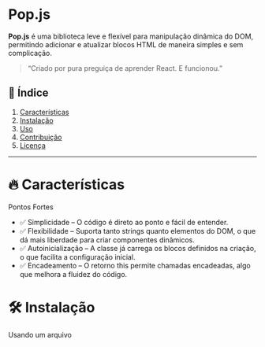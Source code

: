 # Pop.js

**Pop.js** é uma biblioteca leve e flexível para manipulação dinâmica do DOM, permitindo adicionar e atualizar blocos HTML de maneira simples e sem complicação.

> “Criado por pura preguiça de aprender React. E funcionou.”

## 📜 Índice

1. [Características](#-características)
2. [Instalação](#-instalação)
3. [Uso](#-uso)
4. [Contribuição](#-contribuição)
5. [Licença](#-licença)

---
# 🔥 Características
 Pontos Fortes

- ✅ Simplicidade – O código é direto ao ponto e fácil de entender.
- ✅ Flexibilidade – Suporta tanto strings quanto elementos do DOM, o que dá mais liberdade para criar componentes dinâmicos.
- ✅ Autoinicialização – A classe já carrega os blocos definidos na criação, o que facilita a configuração inicial.
- ✅ Encadeamento – O retorno this permite chamadas encadeadas, algo que melhora a fluidez do código.

# 🛠 Instalação

Usando um arquivo <script>:

Inclua o arquivo pop.js no seu projeto.

`<script src="pop.js"></script>`

Ou, se preferir, use um módulo ES6:

`import Pop from './pop.js';`

## 🚀 Uso


```javascript
// Definindo os blocos de conteúdo com funções que geram conteúdo dinâmico.
const pop = new Pop({
  bloco1: () => '<h1>Conteúdo do Bloco 1</h1>',
  bloco2: () => '<p>Conteúdo do Bloco 2</p>',
  $blocoEspecial: () => 'bloco2' // clonar o bloco2
});


// Inicializando e mostrando os blocos no DOM.
pop.init(['bloco1', 'bloco2']);

// Atualizando um bloco específico no DOM.
pop.show(['bloco1']);

// Recuperando o conteúdo de um bloco específico.
const conteudoBloco1 = pop.id('bloco1');
console.log(conteudoBloco1); // 'Conteúdo do Bloco 1'
```
### Métodos

`constructor(blocos = {}, opens = [])`

O construtor da classe recebe dois parâmetros:

**blocos** (opcional): Um objeto que mapeia chaves para funções que retornam o conteúdo do bloco. Exemplo:
```
{
  'bloco1': () => 'Conteúdo do Bloco 1',
  'bloco2': () => 'Conteúdo do Bloco 2'
}
```
**opens** (opcional): Um array de chaves de blocos a serem inicializados no DOM. Se não for fornecido, será nenhum bloco será inicializado. Caso seja passado como 'initPop', todos os blocos serão automaticamente inicializados.


#### Exemplo:

`const pop = new Pop(blocos, ['bloco1']);`

#### 2. init(blocos = [], { text = '', data=null} = {})

Este método inicializa e insere os blocos especificados no DOM. Caso o bloco ainda não tenha sido inserido, ele será criado.

**blocos**: Um array com as chaves dos blocos a serem inicializados.

**text** (opcional): Texto que pode ser usado para o conteúdo do bloco, caso você precise de uma forma rápida de atualizar o texto de um bloco sem precisa de uma variável 

**data** : permite enviar dados para os blocos

#### Exemplo:

`pop.init(['bloco1'], {text = 'meu texto', dado=[1,3]]);``

#### 3. id(bloco)

Este método permite acessar o conteúdo de um bloco específico.

Se bloco for uma chave simples (string), o método retorna o conteúdo gerado pela função associada.

Se bloco for um array[chave, funcao], o método id tenta combinar o conteúdo da chaves com o que a função gerar, retornando o resultado concatenado.


#### Exemplo:

```
const conteudo = pop.id('bloco1');
console.log(conteudo); // 'Conteúdo do Bloco 1
```

4. show(blocos = [])

O método show atualiza o conteúdo dos blocos existentes no DOM. Se um bloco não existir, ele será inicializado.

blocos: Um array com as chaves dos blocos que precisam ser atualizados. Se não for fornecido, todos os blocos definidos inicialmente serão atualizados.


#### Exemplo:

``pop.show(['bloco1']); // Atualiza o bloco1 no DOM``

5. animar

O método animar é capaz de criar animação simples de forma rápida 

bloco: o bloco em que se pretende animar

config: configurações da animação
```
/*
{
  type: "rotate", // Tipo de animação (rotate, scale, fade, slide, bounce)
  duration: 500, // Duração da animação (em ms)
  easing: "ease-in-out", // Função de timing (opcional)
  repeat: true, // Repetir a animação (opcional)
  delay: 0, // Atraso antes de começar a animação (em ms, opcional)
  direction: 40, // Valor específico da animação (pode ser -34, 1.2, etc, dependendo do tipo)
}*/
```

6. mover(bloco, config={})

O método mover é capaz de mover um elemento de forma razoavelmente complexa

bloco: o bloco em que se pretende mover

config: configurações da movimentação

#### exemplo

```
pop.mover('box', {
gravidade: { y: 0, ay: 2, delay: 30, },
vento: { x: 0, ax: 2, delay: 30, maxX:320},

});
```

7. evento(seletor, typeEvento, funcao)

seletor: elemento que receberam o evento

typeEvento: tipo do eventoeve(ex:click)

funcao: função Callback, que será executada quando o evento acionar

#### exemplo

```
pop.evento('#butao','click',() => {console.log('hello Word')})
```

8. remover(bloco)

O método remover, retirar um elemento do DOM

bloco: elementoe que se pretende remover


Detalhamento do Funcionamento

Criação de Elementos no DOM

Quando um bloco é inicializado, o método init cria um div com o id correspondente à chave do bloco. O conteúdo do bloco é inserido como o conteúdo HTML do elemento.

Se o conteúdo do bloco for um elemento HTML, ele será adicionado diretamente.

Caso contrário, o conteúdo será tratado como uma string e inserido diretamente no innerHTML(ou processada em casos especiais ).


### Blocos com Chaves Especiais ($)

Blocos com o símbolo $ não são tratados como HTML. Em vez disso, o conteúdo dessas chaves é um referenciador ou cronador. Ou seja, o bloco referenciado será usado para referenciar o conteúdo de outro bloco, como uma espécie de "atalho" ou função.

Exemplo:

Se tivermos o bloco:

```
card:() => `bom dia`,
$blocoReferenciado: () => 'card'
```
Ao inicializar $blocoReferenciado, o conteúdo será o do bloco associada a ele.

Se a chave começar com $, a classe irá buscar a função associada à chave e usá-la como uma referência para gerar o conteúdo ou cronar um outro bloco.

Caso 1: Bloco especial com função
```
math:() => `<h1>cálculo matemático</h1>`,
$blocoFuncao: () => ['math', ()=> Math.random() > 0.5 ? 'Sim' : 'Não'] // ['card',funcaoAnonima]
```
`// <h1>cálculo matemático</h1>Sim`
Isso fará com que cada vez que o bloco seja acessado, ele execute a função que retorna um valor dinâmico. e depois concatena com o bloco referenciado

Manipulação de Conteúdo Dinâmico

Se o conteúdo de um bloco for alterado, o método show irá atualizar o bloco no DOM com o novo conteúdo. Caso o bloco ainda não tenha sido inserido, ele será inicializado automaticamente.

Exemplo
```
<script src="pop.js"></script>
<script>
  const pop = new Pop({
    header: () => '<h1>Bem-vindo ao Pop.js!</h1>',
    content: () => '<p>Isso é um exemplo de uso.</p>',
  }, ['header']);

  // Atualizar o conteúdo depois de 3 segundos
  setTimeout(() => pop.show(['content']), 3000);
</script>
```
## 🧑‍💻 Contribuição

Se você quiser contribuir com o Pop.js, faça um fork deste repositório, faça suas alterações e envie um pull request. Fique à vontade para sugerir melhorias, novos métodos ou até funcionalidades incríveis que você acha que o Pop.js deveria ter!

## 📄 Licença

Este projeto é licenciado sob a MIT License – veja o arquivo LICENSE para mais detalhes.


---


## 🍿 Por que "Pop"?

O nome "Pop" reflete algo leve, dinâmico e rápido, assim como a biblioteca. É uma forma simples e rápida de gerenciar blocos de conteúdo no seu site.

---

Boa sorte com o Pop! 😎
